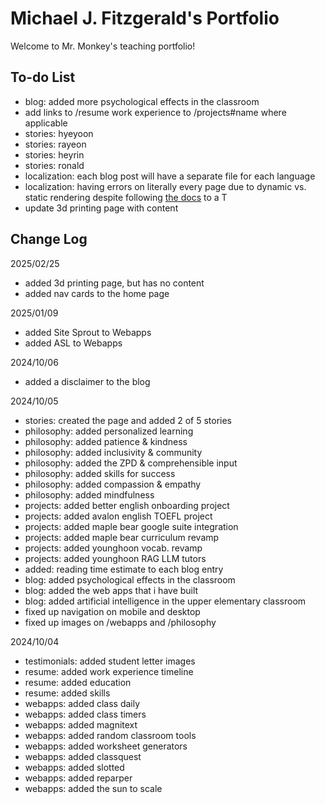 <!-- @format -->

# Michael J. Fitzgerald's Portfolio

Welcome to Mr. Monkey's teaching portfolio!

## To-do List

-   blog: added more psychological effects in the classroom
-   add links to /resume work experience to /projects#name where applicable
-   stories: hyeyoon
-   stories: rayeon
-   stories: heyrin
-   stories: ronald
-   localization: each blog post will have a separate file for each language
-   localization: having errors on literally every page due to dynamic vs. static rendering despite following [the docs](https://next-intl-docs.vercel.app/docs/getting-started/app-router/with-i18n-routing#static-rendering) to a T
-   update 3d printing page with content

## Change Log

2025/02/25

-   added 3d printing page, but has no content
-   added nav cards to the home page

2025/01/09

-   added Site Sprout to Webapps
-   added ASL to Webapps

2024/10/06

-   added a disclaimer to the blog

2024/10/05

-   stories: created the page and added 2 of 5 stories
-   philosophy: added personalized learning
-   philosophy: added patience & kindness
-   philosophy: added inclusivity & community
-   philosophy: added the ZPD & comprehensible input
-   philosophy: added skills for success
-   philosophy: added compassion & empathy
-   philosophy: added mindfulness
-   projects: added better english onboarding project
-   projects: added avalon english TOEFL project
-   projects: added maple bear google suite integration
-   projects: added maple bear curriculum revamp
-   projects: added younghoon vocab. revamp
-   projects: added younghoon RAG LLM tutors
-   added: reading time estimate to each blog entry
-   blog: added psychological effects in the classroom
-   blog: added the web apps that i have built
-   blog: added artificial intelligence in the upper elementary classroom
-   fixed up navigation on mobile and desktop
-   fixed up images on /webapps and /philosophy

2024/10/04

-   testimonials: added student letter images
-   resume: added work experience timeline
-   resume: added education
-   resume: added skills
-   webapps: added class daily
-   webapps: added class timers
-   webapps: added magnitext
-   webapps: added random classroom tools
-   webapps: added worksheet generators
-   webapps: added classquest
-   webapps: added slotted
-   webapps: added reparper
-   webapps: added the sun to scale
